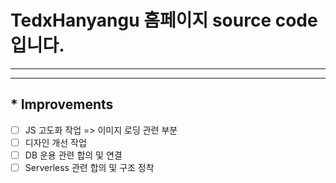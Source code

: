 # TedxHanyangu 홈페이지 source code 입니다.
***
***
## * Improvements  
- [ ] JS 고도화 작업 => 이미지 로딩 관련 부분  
- [ ] 디자인 개선 작업  
- [ ] DB 운용 관련 합의 및 연결
- [ ] Serverless 관련 합의 및 구조 정착
